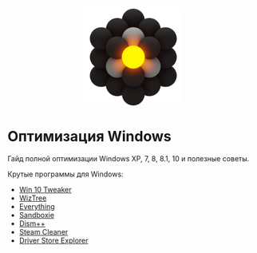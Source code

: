 
<p align="center">
  <img src="./img/Ultilites.png" alt="image" width="200"/>
</p>

# Оптимизация Windows
Гайд полной оптимизации Windows XP, 7, 8, 8.1, 10 и полезные советы.

Крутые программы для Windows:
- [Win 10 Tweaker](https://win10tweaker.pro/)
- [WizTree](https://wiztreefree.com/)
- [Everything](https://www.voidtools.com/ru-ru/)
- [Sandboxie](https://github.com/sandboxie/sandboxie)
- [Dism++](https://www.chuyu.me/ru/index.html)
- [Steam Cleaner](https://github.com/Codeusa/SteamCleaner)
- [Driver Store Explorer](https://github.com/lostindark/DriverStoreExplorer)
